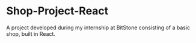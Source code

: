 # Shop-Project-React
A project developed during my internship at BitStone consisting of a basic shop, built in React.
